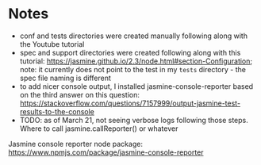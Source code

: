 # Notes

- conf and tests directories were created manually following along with the Youtube tutorial
- spec and support directories were created following along with this tutorial: https://jasmine.github.io/2.3/node.html#section-Configuration; note: it currently does not point to the test in my `tests` directory - the spec file naming is different
- to add nicer console output, I installed jasmine-console-reporter based on the third answer on this question: https://stackoverflow.com/questions/7157999/output-jasmine-test-results-to-the-console
- TODO: as of March 21, not seeing verbose logs following those steps. Where to call jasmine.callReporter() or whatever

Jasmine console reporter node package: https://www.npmjs.com/package/jasmine-console-reporter
